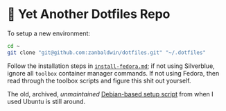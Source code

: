 # :book: Yet Another Dotfiles Repo

To setup a new environment:

```bash
cd ~
git clone "git@github.com:zanbaldwin/dotfiles.git" "~/.dotfiles"
```

Follow the installation steps in [`install-fedora.md`](install-fedora.md); if not using Silverblue, ignore all `toolbox` container manager commands.
If not using Fedora, then read through the toolbox scripts and figure this shit out yourself.

The old, archived, _unmaintained_ [Debian-based setup script](archive/install-ubuntu.sh) from when I used Ubuntu is still around.
